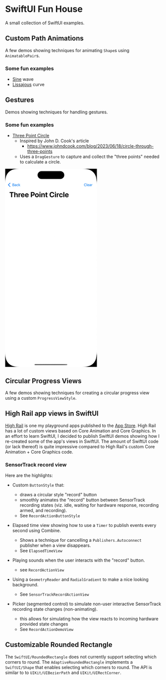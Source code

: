 # SwiftUI Fun House

A small collection of SwiftUI examples.

## Custom Path Animations

A few demos showing techniques for animating `Shape`s using `AnimatablePair`s. 

### Some fun examples
- [Sine](https://mathworld.wolfram.com/Sine.html) wave
- [Lissajous](https://mathworld.wolfram.com/LissajousCurve.html) curve

## Gestures

Demos showing techniques for handling gestures.

### Some fun examples
- [Three Point Circle](https://www.johndcook.com/blog/2023/06/18/circle-through-three-points)
  - Inspired by John D. Cook's article
    - https://www.johndcook.com/blog/2023/06/18/circle-through-three-points
  - Uses a `DragGesture` to capture and collect the "three points" needed to calculate a circle.

![Three Point Circle](ThreePointCircle.gif)

## Circular Progress Views

A few demos showing techniques for creating a circular progress view using a custom `ProgressViewStyle`.

## High Rail app views in SwiftUI

[High Rail](https://briancoyner.github.io/highrailapp/) is one my playground apps published to the [App Store](https://apps.apple.com/app/apple-store/id842021291). High Rail has a lot of custom views based on Core Animation and Core Graphics. In an effort to learn SwiftUI, I decided to publish SwiftUI demos showing how I re-created some of the app's views in SwiftUI. The amount of SwiftUI code (or lack thereof) is quite impressive compared to High Rail's custom Core Animation + Core Graphics code.

### SensorTrack record view
Here are the highlights:
- Custom `ButtonStyle` that:
  - draws a circular style "record" button
  - smoothly animates the "record" button between SensorTrack recording states (viz. idle, waiting for hardware response, recording armed, and recording).
  - See `RecordActionButtonStyle`

- Elapsed time view showing how to use a `Timer` to publish events every second using Combine.
  - Shows a technique for cancelling a `Publishers.Autoconnect` publisher when a view disappears.
  - See `ElapsedTimeView`

- Playing sounds when the user interacts with the "record" button.
  - see `RecordActionView`

- Using a `GeometryReader` and `RadialGradient` to make a nice looking background.
  - See `SensorTrackRecordActionView`

- Picker (segmented control) to simulate non-user interactive SensorTrack recording state changes (non-animating).
  - this allows for simulating how the view reacts to incoming hardware provided state changes
  - See `RecordActionDemoView`

## Customizable Rounded Rectangle

The `SwiftUI/RoundedRectangle` does not currently support selecting which corners to round. 
The `AdaptiveRoundedRectangle` implements a `SwiftUI/Shape` that enables selecting which corners to round. 
The API is similar to to `UIKit/UIBezierPath` and `UIKit/UIRectCorner`. 
